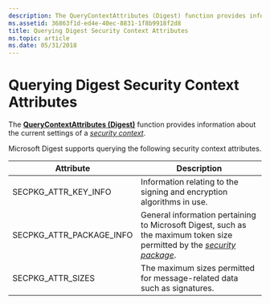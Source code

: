 ```yaml
---
description: The QueryContextAttributes (Digest) function provides information about the current settings of a security context.
ms.assetid: 36863f1d-ed4e-40ec-8831-1f8b9918f2d8
title: Querying Digest Security Context Attributes
ms.topic: article
ms.date: 05/31/2018
---
```


# Querying Digest Security Context Attributes

The [**QueryContextAttributes (Digest)**](/windows/win32/api/rrascfg/nn-rrascfg-ieapproviderconfig) function provides information about the current settings of a [*security context*](../secgloss/s-gly.md).

Microsoft Digest supports querying the following security context attributes.



| Attribute                   | Description                                                                                                                                                                                             |
|-----------------------------|---------------------------------------------------------------------------------------------------------------------------------------------------------------------------------------------------------|
| SECPKG\_ATTR\_KEY\_INFO     | Information relating to the signing and encryption algorithms in use.                                                                                                                                   |
| SECPKG\_ATTR\_PACKAGE\_INFO | General information pertaining to Microsoft Digest, such as the maximum token size permitted by the [*security package*](../secgloss/s-gly.md). |
| SECPKG\_ATTR\_SIZES         | The maximum sizes permitted for message-related data such as signatures.                                                                                                                                |



 

 

 
